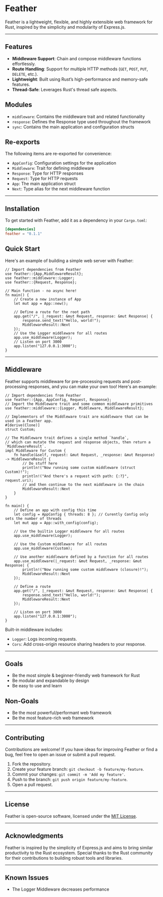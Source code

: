 # Feather

Feather is a lightweight, flexible, and highly extensible web framework for Rust, inspired by the simplicity and modularity of Express.js.

---

## Features

- **Middleware Support**: Chain and compose middleware functions effortlessly.
- **Route Handling**: Support for multiple HTTP methods (`GET`, `POST`, `PUT`, `DELETE`, etc.).
- **Lightweight**: Built using Rust’s high-performance and memory-safe features.
- **Thread-Safe**: Leverages Rust's thread safe aspects.

## Modules

- `middleware`: Contains the middleware trait and related functionality
- `response`: Defines the Response type used throughout the framework
- `sync`: Contains the main application and configuration structs

## Re-exports

The following items are re-exported for convenience:

- `AppConfig`: Configuration settings for the application
- `Middleware`: Trait for defining middleware
- `Response`: Type for HTTP responses
- `Request`: Type for HTTP requests
- `App`: The main application struct
- `Next`: Type alias for the next middleware function

---

## Installation

To get started with Feather, add it as a dependency in your `Cargo.toml`:

```toml
[dependencies]
feather = "0.1.1"
```

## Quick Start

Here's an example of building a simple web server with Feather:

```rust,no_run
// Import dependencies from Feather
use feather::{App,MiddlewareResult};
use feather::middleware::Logger;
use feather::{Request, Response};

// Main function - no async here!
fn main() {
    // Create a new instance of App
    let mut app = App::new();
    
    // Define a route for the root path
    app.get("/", |_request: &mut Request, response: &mut Response| {
        response.send_text("Hello, world!");
        MiddlewareResult::Next
    });
    // Use the Logger middleware for all routes
    app.use_middleware(Logger);
    // Listen on port 3000
    app.listen("127.0.0.1:3000");
}
```

---

## Middleware

Feather supports middleware for pre-processing requests and post-processing responses, and you can make your own too! Here's an example:

```rust,no_run
// Import dependencies from Feather
use feather::{App, AppConfig, Request, Response};
// Import the Middleware trait and some common middleware primitives
use feather::middleware::{Logger, Middleware, MiddlewareResult};

// Implementors of the Middleware trait are middleware that can be used in a Feather app.
#[derive(Clone)]
struct Custom;

// The Middleware trait defines a single method `handle`,
// which can mutate the request and response objects, then return a `MiddlewareResult`.
impl Middleware for Custom {
    fn handle(&self, request: &mut Request, _response: &mut Response) -> MiddlewareResult {
        // Do stuff here
        println!("Now running some custom middleware (struct Custom)!");
        println!("And there's a request with path: {:?}", request.uri);
        // and then continue to the next middleware in the chain
        MiddlewareResult::Next
    }
}

fn main() {
    // Define an app with config this time
    let config = AppConfig { threads: 8 }; // Curently Config only sets the number of threads
    let mut app = App::with_config(config);

    // Use the builtin Logger middleware for all routes
    app.use_middleware(Logger);

    // Use the Custom middleware for all routes
    app.use_middleware(Custom);

    // Use another middleware defined by a function for all routes
    app.use_middleware(|_request: &mut Request, _response: &mut Response| {
        println!("Now running some custom middleware (closure)!");
        MiddlewareResult::Next
    });

    // Define a route
    app.get("/", |_request: &mut Request, response: &mut Response| {
        response.send_text("Hello, world!");
        MiddlewareResult::Next
    });

    // Listen on port 3000
    app.listen("127.0.0.1:3000");
}
```

Built-in middleware includes:

- `Logger`: Logs incoming requests.
- `Cors`: Add cross-origin resource sharing headers to your response.

---

## Goals

- Be the most simple & beginner-friendly web framework for Rust
- Be modular and expandable by design
- Be easy to use and learn

## Non-Goals

- Be the most powerful/performant web framework
- Be the most feature-rich web framework

---

## Contributing

Contributions are welcome! If you have ideas for improving Feather or find a bug, feel free to open an issue or submit a pull request.

1. Fork the repository.
2. Create your feature branch: `git checkout -b feature/my-feature`.
3. Commit your changes: `git commit -m 'Add my feature'`.
4. Push to the branch: `git push origin feature/my-feature`.
5. Open a pull request.

---

## License

Feather is open-source software, licensed under the [MIT License](LICENSE).

---

## Acknowledgments

Feather is inspired by the simplicity of Express.js and aims to bring similar productivity to the Rust ecosystem. Special thanks to the Rust community for their contributions to building robust tools and libraries.

---
## Known Issues
- The Logger Middleware decreases performance